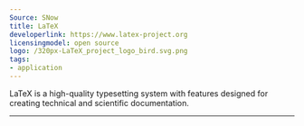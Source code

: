 ```yaml
---
Source: SNow
title: LaTeX
developerlink: https://www.latex-project.org
licensingmodel: open source
logo: /320px-LaTeX_project_logo_bird.svg.png
tags:
- application
---
```

LaTeX is a high-quality typesetting system with features designed for creating technical and scientific documentation. 

---
